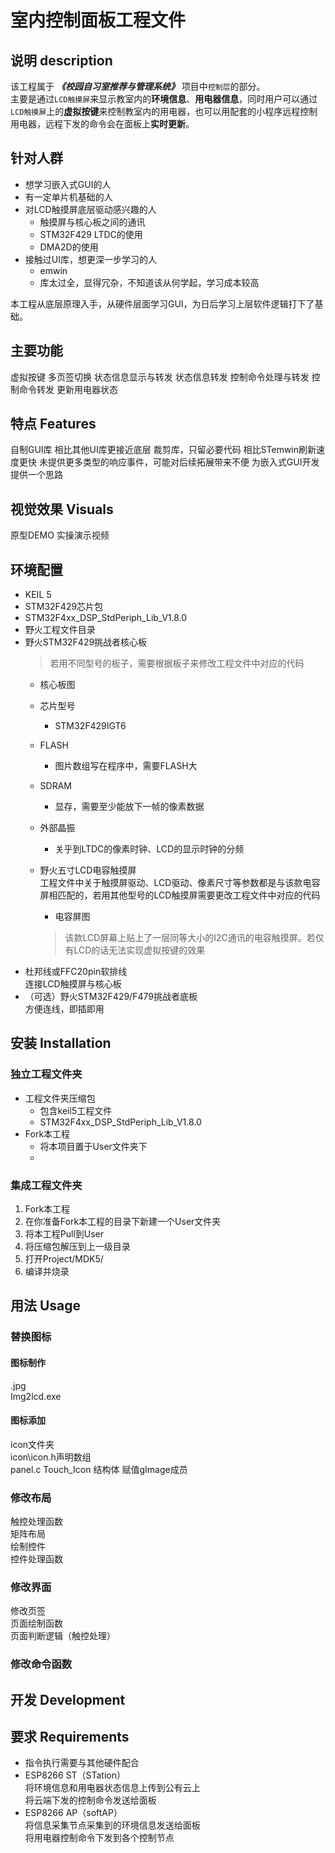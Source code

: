 # 室内控制面板工程文件
## 说明 description
该工程属于 ***《校园自习室推荐与管理系统》*** 项目中`控制层`的部分。  
主要是通过`LCD触摸屏`来显示教室内的**环境信息**、**用电器信息**，同时用户可以通过`LCD触摸屏`上的**虚拟按键**来控制教室内的用电器，也可以用配套的小程序远程控制用电器，远程下发的命令会在面板上**实时更新**。

## 针对人群
- 想学习嵌入式GUI的人
- 有一定单片机基础的人
- 对LCD触摸屏底层驱动感兴趣的人
  - 触摸屏与核心板之间的通讯
  - STM32F429 LTDC的使用
  - DMA2D的使用
- 接触过UI库，想更深一步学习的人
  - emwin
  - 库太过全，显得冗杂，不知道该从何学起，学习成本较高

本工程从底层原理入手，从硬件层面学习GUI，为日后学习上层软件逻辑打下了基础。

## 主要功能
虚拟按键
多页签切换
状态信息显示与转发
状态信息转发
控制命令处理与转发
控制命令转发
更新用电器状态

## 特点 Features
自制GUI库
相比其他UI库更接近底层
裁剪库，只留必要代码
相比STemwin刷新速度更快
未提供更多类型的响应事件，可能对后续拓展带来不便
为嵌入式GUI开发提供一个思路

## 视觉效果 Visuals
原型DEMO
实操演示视频

## 环境配置
- KEIL 5
- STM32F429芯片包
- STM32F4xx_DSP_StdPeriph_Lib_V1.8.0
- 野火工程文件目录
- 野火STM32F429挑战者核心板
    > 若用不同型号的板子，需要根据板子来修改工程文件中对应的代码
  - 核心板图
  - 芯片型号
    - STM32F429IGT6
  - FLASH
    - 图片数组写在程序中，需要FLASH大
  - SDRAM
    - 显存，需要至少能放下一帧的像素数据
  - 外部晶振
    - 关乎到LTDC的像素时钟、LCD的显示时钟的分频

  - 野火五寸LCD电容触摸屏  
    工程文件中关于触摸屏驱动、LCD驱动、像素尺寸等参数都是与该款电容屏相匹配的，若用其他型号的LCD触摸屏需要更改工程文件中对应的代码
    - 电容屏图
	
	> 该款LCD屏幕上贴上了一层同等大小的I2C通讯的电容触摸屏。若仅有LCD的话无法实现虚拟按键的效果
- 杜邦线或FFC20pin软排线  
	连接LCD触摸屏与核心板
- （可选）野火STM32F429/F479挑战者底板  
	方便连线，即插即用

## 安装 Installation

### 独立工程文件夹
- 工程文件夹压缩包
  - 包含keil5工程文件
  - STM32F4xx_DSP_StdPeriph_Lib_V1.8.0
- Fork本工程
  - 将本项目置于User文件夹下
  - 
### 集成工程文件夹
1. Fork本工程
1. 在你准备Fork本工程的目录下新建一个User文件夹
1. 将本工程Pull到User
1. 将压缩包解压到上一级目录
1. 打开Project/MDK5/
1. 编译并烧录

## 用法 Usage
### 替换图标
#### 图标制作
.jpg  
Img2lcd.exe  

#### 图标添加
icon文件夹  
icon\icon.h声明数组  
panel.c Touch_Icon 结构体 赋值gImage成员  

### 修改布局
触控处理函数  
矩阵布局  
绘制控件  
控件处理函数

### 修改界面
修改页签  
页面绘制函数  
页面判断逻辑（触控处理）  
### 修改命令函数

## 开发 Development

## 要求 Requirements
- 指令执行需要与其他硬件配合
- ESP8266 ST（STation）  
	将环境信息和用电器状态信息上传到公有云上  
	将云端下发的控制命令发送给面板  
- ESP8266 AP（softAP）  
	将信息采集节点采集到的环境信息发送给面板  
	将用电器控制命令下发到各个控制节点  